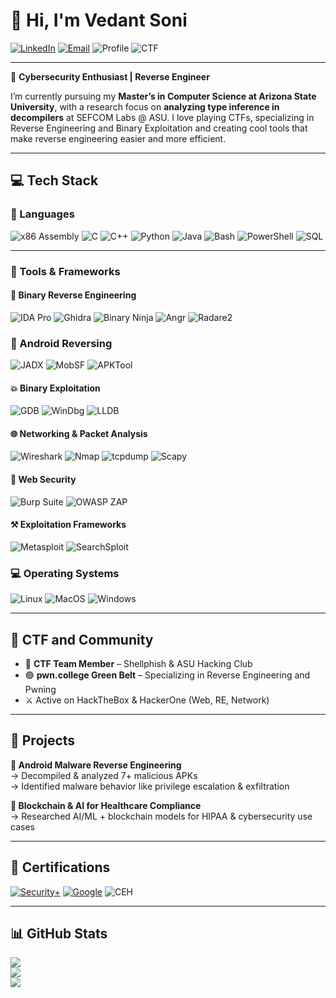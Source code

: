 # 👋 Hi, I'm Vedant Soni

[![LinkedIn](https://img.shields.io/badge/-LinkedIn-blue?style=for-the-badge&logo=linkedin&logoColor=white)](https://www.linkedin.com/in/vedantsoni3006/)
[![Email](https://img.shields.io/badge/-vedusoni@gmail.com-D14836?style=for-the-badge&logo=gmail&logoColor=white)](mailto:vedusoni@gmail.com)
![Profile](https://img.shields.io/badge/Masters@ASU-Computer%20Science-purple?style=for-the-badge)
![CTF](https://img.shields.io/badge/CTF%20Player-Shellphish%20&%20ASU%20Hacking%20Club-ff69b4?style=for-the-badge)

---

🔐 **Cybersecurity Enthusiast | Reverse Engineer**

I’m currently pursuing my **Master’s in Computer Science at Arizona State University**, with a research focus on **analyzing type inference in decompilers** at SEFCOM Labs @ ASU. I love playing CTFs, specializing in Reverse Engineering and Binary Exploitation and creating cool tools that make reverse engineering easier and more efficient.

---

## 💻 Tech Stack

### 🧠 Languages
![x86 Assembly](https://img.shields.io/badge/Assembly-x86%2FARM-informational?style=for-the-badge)
![C](https://img.shields.io/badge/C-00599C?style=for-the-badge&logo=c&logoColor=white)
![C++](https://img.shields.io/badge/C++-00599C?style=for-the-badge&logo=c%2B%2B&logoColor=white)
![Python](https://img.shields.io/badge/Python-3776AB?style=for-the-badge&logo=python&logoColor=white)
![Java](https://img.shields.io/badge/Java-ED8B00?style=for-the-badge&logo=openjdk&logoColor=white)
![Bash](https://img.shields.io/badge/Bash-4EAA25?style=for-the-badge&logo=gnu-bash&logoColor=white)
![PowerShell](https://img.shields.io/badge/PowerShell-5391FE?style=for-the-badge&logo=powershell&logoColor=white)
![SQL](https://img.shields.io/badge/SQL-4479A1?style=for-the-badge&logo=postgresql&logoColor=white)

---

### 🧰 Tools & Frameworks

#### 🔄 Binary Reverse Engineering
![IDA Pro](https://img.shields.io/badge/IDA--Pro-lightgrey?style=for-the-badge)
![Ghidra](https://img.shields.io/badge/Ghidra-FF0000?style=for-the-badge)
![Binary Ninja](https://img.shields.io/badge/Binary%20Ninja-2D2D2D?style=for-the-badge)
![Angr](https://img.shields.io/badge/Angr-cc0000?style=for-the-badge)
![Radare2](https://img.shields.io/badge/Radare2-black?style=for-the-badge)

### 🤖 Android Reversing
![JADX](https://img.shields.io/badge/JADX-purple?style=for-the-badge)
![MobSF](https://img.shields.io/badge/MobSF-blue?style=for-the-badge)
![APKTool](https://img.shields.io/badge/APKTool-black?style=for-the-badge)

#### 💥 Binary Exploitation
![GDB](https://img.shields.io/badge/GDB-vanilla%2Fpwndbg%2Fgef-purple?style=for-the-badge)
![WinDbg](https://img.shields.io/badge/WinDbg-Windows-blue?style=for-the-badge)
![LLDB](https://img.shields.io/badge/LLDB-FF9900?style=for-the-badge)

#### 🌐 Networking & Packet Analysis
![Wireshark](https://img.shields.io/badge/Wireshark-1679A7?style=for-the-badge&logo=wireshark&logoColor=white)
![Nmap](https://img.shields.io/badge/Nmap-00457C?style=for-the-badge)
![tcpdump](https://img.shields.io/badge/tcpdump-blue?style=for-the-badge)
![Scapy](https://img.shields.io/badge/Scapy-green?style=for-the-badge)

#### 🔸 Web Security
![Burp Suite](https://img.shields.io/badge/Burp--Suite-ff6600?style=for-the-badge)
![OWASP ZAP](https://img.shields.io/badge/OWASP%20ZAP-black?style=for-the-badge)

#### ⚒️ Exploitation Frameworks
![Metasploit](https://img.shields.io/badge/Metasploit-000000?style=for-the-badge)
![SearchSploit](https://img.shields.io/badge/SearchSploit-ED1C24?style=for-the-badge)

### 💻 Operating Systems
![Linux](https://img.shields.io/badge/Linux-Ubuntu%7CDebian%7CKali%7CFedora%7CArch-informational?style=for-the-badge&logo=Linux)
![MacOS](https://img.shields.io/badge/MacOS-000000?style=for-the-badge&logo=apple)
![Windows](https://img.shields.io/badge/Windows-0078D6?style=for-the-badge&logo=windows)

---

## 🎯 CTF and Community

- 🥷 **CTF Team Member** – Shellphish & ASU Hacking Club  
- 🟢 **pwn.college Green Belt** – Specializing in Reverse Engineering and Pwning  
- ⚔️ Active on HackTheBox & HackerOne (Web, RE, Network)

---

## 🚀 Projects

**🔸 Android Malware Reverse Engineering**  
→ Decompiled & analyzed 7+ malicious APKs  
→ Identified malware behavior like privilege escalation & exfiltration

**🔸 Blockchain & AI for Healthcare Compliance**  
→ Researched AI/ML + blockchain models for HIPAA & cybersecurity use cases  

---

## 📜 Certifications

[![Security+](https://img.shields.io/badge/CompTIA--Security+-red?style=for-the-badge)](https://www.comptia.org/)
[![Google](https://img.shields.io/badge/Google--Cybersecurity-blue?style=for-the-badge)](https://grow.google/certificates/cybersecurity/)
![CEH](https://img.shields.io/badge/CEH-In%20Progress-yellow?style=for-the-badge)

---

## 📊 GitHub Stats

![](https://github-readme-stats.vercel.app/api?username=tedanvosin&theme=dark&hide_border=false&include_all_commits=true&count_private=true)<br/>
![](https://nirzak-streak-stats.vercel.app/?user=tedanvosin&theme=dark&hide_border=false)<br/>
![](https://github-readme-stats.vercel.app/api/top-langs/?username=tedanvosin&theme=dark&hide_border=false&include_all_commits=true&count_private=true&layout=compact)
